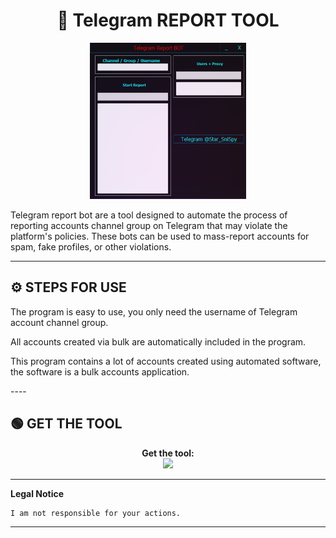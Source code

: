 # <h1 align="center">🚀 Telegram REPORT TOOL</h1>  
<p align="center"><img src="logo.png" width="250px" height="250px" alt="insta logo"></p>
Telegram report bot are a tool designed to automate the process of reporting accounts channel group on Telegram that may violate the platform's policies. These bots can be used to mass-report accounts for spam, fake profiles, or other violations.

---

## ⚙️ STEPS FOR USE  
   <p>The program is easy to use, you only need the username of Telegram account channel group.</p>
   <p>All accounts created via bulk are automatically included in the program.</p>
   <p>This program contains a lot of accounts created using automated software, the software is a bulk accounts application.</p> 
----

## 🟢 GET THE TOOL
<p align="center"> 
  <b>Get the tool:</b><br>
  <a href="https://t.me/tgtoolrep"><img src="https://img.shields.io/badge/Telegram-2CA5E0?style=for-the-badge&logo=telegram&logoColor=white"></a>
</p> 

---

**Legal Notice**

```console
I am not responsible for your actions.
```

----
